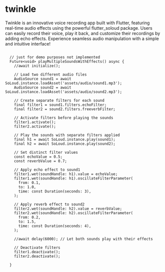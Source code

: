 # twinkle


Twinkle is an innovative voice recording app built with Flutter, featuring real-time audio effects using the powerful flutter_soloud package. Users can easily record their voice, play it back, and customize their recordings by adding echo effects. Experience seamless audio manipulation with a simple and intuitive interface!


```

  // just for demo purposes not implemented
  Future<void> playMultipleSoundsWithEffects() async {
    //await initialize();

    // Load two different audio files
    AudioSource sound1 = await SoLoud.instance.loadAsset('assets/audio/sound1.mp3');
    AudioSource sound2 = await SoLoud.instance.loadAsset('assets/audio/sound2.mp3');

    // Create separate filters for each sound
    final filter1 = sound1.filters.echoFilter;
    final filter2 = sound2.filters.freeverbFilter;

    // Activate filters before playing the sounds
    filter1.activate();
    filter2.activate();

    // Play the sounds with separate filters applied
    final h1 = await SoLoud.instance.play(sound1);
    final h2 = await SoLoud.instance.play(sound2);

    // Set distinct filter values
    const echoValue = 0.5;
    const reverbValue = 0.7;

    // Apply echo effect to sound1
    filter1.wet(soundHandle: h1).value = echoValue;
    filter1.wet(soundHandle: h1).oscillateFilterParameter(
      from: 0.1,
      to: 1.0,
      time: const Duration(seconds: 3),
    );

    // Apply reverb effect to sound2
    filter2.wet(soundHandle: h2).value = reverbValue;
    filter2.wet(soundHandle: h2).oscillateFilterParameter(
      from: 0.2,
      to: 1.5,
      time: const Duration(seconds: 4),
    );

    //await delay(6000); // Let both sounds play with their effects

    // Deactivate filters
    filter1.deactivate();
    filter2.deactivate();

  }
```